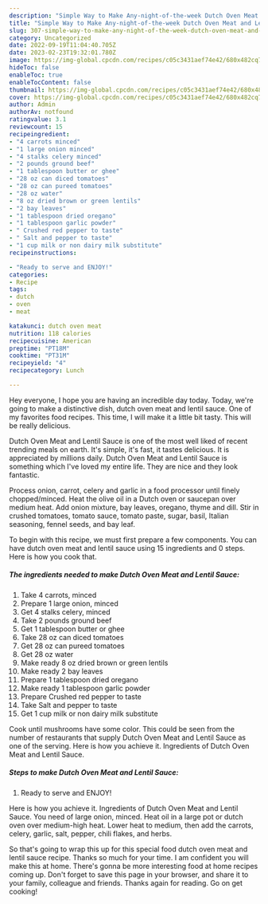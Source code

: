 ```yaml
---
description: "Simple Way to Make Any-night-of-the-week Dutch Oven Meat and Lentil Sauce"
title: "Simple Way to Make Any-night-of-the-week Dutch Oven Meat and Lentil Sauce"
slug: 307-simple-way-to-make-any-night-of-the-week-dutch-oven-meat-and-lentil-sauce
category: Uncategorized
date: 2022-09-19T11:04:40.705Z
date: 2023-02-23T19:32:01.780Z
image: https://img-global.cpcdn.com/recipes/c05c3431aef74e42/680x482cq70/dutch-oven-meat-and-lentil-sauce-recipe-main-photo.jpg
hideToc: false
enableToc: true
enableTocContent: false
thumbnail: https://img-global.cpcdn.com/recipes/c05c3431aef74e42/680x482cq70/dutch-oven-meat-and-lentil-sauce-recipe-main-photo.jpg
cover: https://img-global.cpcdn.com/recipes/c05c3431aef74e42/680x482cq70/dutch-oven-meat-and-lentil-sauce-recipe-main-photo.jpg
author: Admin
authorAv: notfound
ratingvalue: 3.1
reviewcount: 15
recipeingredient:
- "4 carrots minced"
- "1 large onion minced"
- "4 stalks celery minced"
- "2 pounds ground beef"
- "1 tablespoon butter or ghee"
- "28 oz can diced tomatoes"
- "28 oz can pureed tomatoes"
- "28 oz water"
- "8 oz dried brown or green lentils"
- "2 bay leaves"
- "1 tablespoon dried oregano"
- "1 tablespoon garlic powder"
- " Crushed red pepper to taste"
- " Salt and pepper to taste"
- "1 cup milk or non dairy milk substitute"
recipeinstructions:

- "Ready to serve and ENJOY!"
categories:
- Recipe
tags:
- dutch
- oven
- meat

katakunci: dutch oven meat 
nutrition: 118 calories
recipecuisine: American
preptime: "PT18M"
cooktime: "PT31M"
recipeyield: "4"
recipecategory: Lunch

---
```



Hey everyone, I hope you are having an incredible day today. Today, we're going to make a distinctive dish, dutch oven meat and lentil sauce. One of my favorites food recipes. This time, I will make it a little bit tasty. This will be really delicious.

Dutch Oven Meat and Lentil Sauce is one of the most well liked of recent trending meals on earth. It's simple, it's fast, it tastes delicious. It is appreciated by millions daily. Dutch Oven Meat and Lentil Sauce is something which I've loved my entire life. They are nice and they look fantastic.

Process onion, carrot, celery and garlic in a food processor until finely chopped/minced. Heat the olive oil in a Dutch oven or saucepan over medium heat. Add onion mixture, bay leaves, oregano, thyme and dill. Stir in crushed tomatoes, tomato sauce, tomato paste, sugar, basil, Italian seasoning, fennel seeds, and bay leaf.


To begin with this recipe, we must first prepare a few components. You can have dutch oven meat and lentil sauce using 15 ingredients and 0 steps. Here is how you cook that.

<!--inarticleads1-->

##### The ingredients needed to make Dutch Oven Meat and Lentil Sauce:

1. Take 4 carrots, minced
1. Prepare 1 large onion, minced
1. Get 4 stalks celery, minced
1. Take 2 pounds ground beef
1. Get 1 tablespoon butter or ghee
1. Take 28 oz can diced tomatoes
1. Get 28 oz can pureed tomatoes
1. Get 28 oz water
1. Make ready 8 oz dried brown or green lentils
1. Make ready 2 bay leaves
1. Prepare 1 tablespoon dried oregano
1. Make ready 1 tablespoon garlic powder
1. Prepare  Crushed red pepper to taste
1. Take  Salt and pepper to taste
1. Get 1 cup milk or non dairy milk substitute


Cook until mushrooms have some color. This could be seen from the number of restaurants that supply Dutch Oven Meat and Lentil Sauce as one of the serving. Here is how you achieve it. Ingredients of Dutch Oven Meat and Lentil Sauce. 

<!--inarticleads2-->

##### Steps to make Dutch Oven Meat and Lentil Sauce:


1. Ready to serve and ENJOY!

Here is how you achieve it. Ingredients of Dutch Oven Meat and Lentil Sauce. You need of large onion, minced. Heat oil in a large pot or dutch oven over medium-high heat. Lower heat to medium, then add the carrots, celery, garlic, salt, pepper, chili flakes, and herbs. 

So that's going to wrap this up for this special food dutch oven meat and lentil sauce recipe. Thanks so much for your time. I am confident you will make this at home. There's gonna be more interesting food at home recipes coming up. Don't forget to save this page in your browser, and share it to your family, colleague and friends. Thanks again for reading. Go on get cooking!
